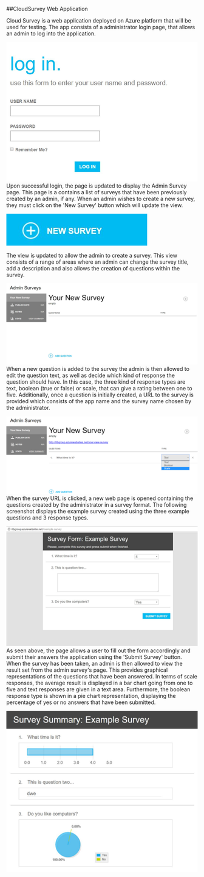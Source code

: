 ##CloudSurvey Web Application

Cloud Survey is a web application deployed on Azure platform that will be used for testing. The app consists of a administrator login page, that allows an admin to log into the application.

![Admin Login Page. \label{Admin Login}](04_assets/AdminLogin.jpg)
Upon successful login, the page is updated to display the Admin Survey page. This page is a contains a list of surveys that have been previously created by an admin, if any. When an admin wishes to create a new survey, they must click on the 'New Survey' button which will update the view.

![New Survey Button. \label{New Survey}](04_assets/NewSurvey.jpg)

The view is updated to allow the admin to create a survey. This view consists of a range of areas where an admin can change the survey title, add a description and also allows the creation of questions within the survey. 

![Make a Survey. \label{Make Survey}](04_assets/MakeSurvey.jpg)
When a new question is added to the survey the admin is then allowed to edit the question text, as well as decide which kind of response the question should have. In this case, the three kind of response types are text, boolean (true or false) or scale, that can give a rating between one to five. Additionally, once a question is initially created, a URL to the survey is provided which consists of the app name and the survey name chosen by the administrator.

![Survey with question types and URL. \label{Survey}](04_assets/FullSurvey.png)
When the survey URL is clicked, a new web page is opened containing the questions created by the administrator in a survey format. The following screenshot displays the example survey created using the three example questions and 3 response types.

![Survey Webpage. \label{Survey}](04_assets/surveyPage.jpg)
As seen above, the page allows a user to fill out the form accordingly and submit their answers the application using the 'Submit Survey' button. When the survey has been taken, an admin is then allowed to view the result set from the admin survey's page. This provides graphical representations of the questions that have been answered. In terms of scale responses, the average result is displayed in a bar chart going from one to five and text responses are given in a text area. Furthermore, the boolean response type is shown in a pie chart representation, displaying the percentage of yes or no answers that have been submitted. 

![Statistical Visualization of Answers. \label{Survey}](04_assets/stats.jpg)
